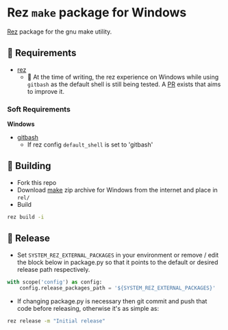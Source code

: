 # Rez `make` package for Windows

[Rez](https://github.com/AcademySoftwareFoundation/rez) package for the gnu make utility.

## :memo: Requirements

- [rez](https://github.com/AcademySoftwareFoundation/rez)
    - :construction: At the time of writing, the rez experience on Windows while using `gitbash` as the default shell is still being tested. A [PR](https://github.com/AcademySoftwareFoundation/rez/pull/1364) exists that aims to improve it.

### Soft Requirements

__Windows__

- [gitbash](https://gitforwindows.org/)
    - If rez config `default_shell` is set to 'gitbash'

## :hammer: Building

- Fork this repo
- Download [make](https://osdn.net/projects/sfnet_ezwinports/downloads/make-4.3-without-guile-w32-bin.zip/) zip archive for Windows from the internet and place in `rel/`
- Build

```sh
rez build -i
```

## :ship: Release

- Set `SYSTEM_REZ_EXTERNAL_PACKAGES` in your environment or remove / edit the block below in package.py so that it points to the default or desired release path respectively.

```python
with scope('config') as config:
    config.release_packages_path = '${SYSTEM_REZ_EXTERNAL_PACKAGES}'
```

- If changing package.py is necessary then git commit and push that code before releasing, otherwise it's as simple as:

```sh
rez release -m "Initial release"
```
